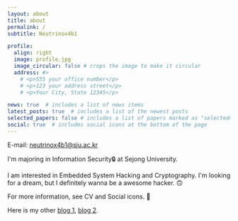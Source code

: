 ```yaml
---
layout: about
title: about
permalink: /
subtitle: Neutrinox4b1

profile:
  align: right
  image: profile.jpg
  image_circular: false # crops the image to make it circular
  address: #>
    # <p>555 your office number</p>
    # <p>123 your address street</p>
    # <p>Your City, State 12345</p>

news: true  # includes a list of news items
latest_posts: true  # includes a list of the newest posts
selected_papers: false # includes a list of papers marked as "selected={true}"
social: true  # includes social icons at the bottom of the page
---
```

E-mail: neutrinox4b1@sju.ac.kr

I'm majoring in Information Security🔒 at Sejong University.

I am interested in Embedded System Hacking and Cryptography. I'm looking for a dream, but I definitely wanna be a awesome hacker. 🙃

For more information, see CV and Social icons. 🙂

Here is my other [blog 1](https://thfist-1071.tistory.com), [blog 2](https://neutrinox4b1.tistory.com).